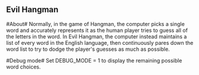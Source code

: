 ## Evil Hangman ##

#About#
Normally, in the game of Hangman, the computer picks a single word and accurately represents it as the human player tries to guess all of the letters in the word. In Evil Hangman, the computer instead maintains a list of every word in the English language, then continuously pares down the word list to try to dodge the player's guesses as much as possible. 

#Debug mode#
Set DEBUG_MODE = 1 to display the remaining possible word choices.
